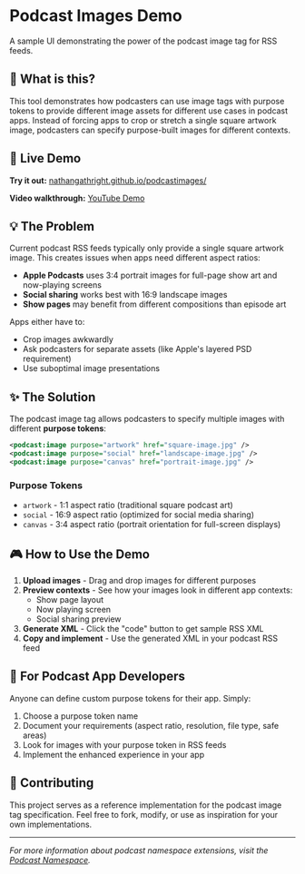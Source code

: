 # Podcast Images Demo

A sample UI demonstrating the power of the podcast image tag for RSS feeds.

## 🎯 What is this?

This tool demonstrates how podcasters can use image tags with purpose tokens to provide different image assets for different use cases in podcast apps. Instead of forcing apps to crop or stretch a single square artwork image, podcasters can specify purpose-built images for different contexts.

## 🚀 Live Demo

**Try it out:** [nathangathright.github.io/podcastimages/](https://nathangathright.github.io/podcastimages/)

**Video walkthrough:** [YouTube Demo](https://www.youtube.com/watch?v=5-ntFwX-u_Y)

## 💡 The Problem

Current podcast RSS feeds typically only provide a single square artwork image. This creates issues when apps need different aspect ratios:

- **Apple Podcasts** uses 3:4 portrait images for full-page show art and now-playing screens
- **Social sharing** works best with 16:9 landscape images  
- **Show pages** may benefit from different compositions than episode art

Apps either have to:
- Crop images awkwardly
- Ask podcasters for separate assets (like Apple's layered PSD requirement)
- Use suboptimal image presentations

## ✨ The Solution

The podcast image tag allows podcasters to specify multiple images with different **purpose tokens**:

```xml
<podcast:image purpose="artwork" href="square-image.jpg" />
<podcast:image purpose="social" href="landscape-image.jpg" />
<podcast:image purpose="canvas" href="portrait-image.jpg" />
```

### Purpose Tokens

- `artwork` - 1:1 aspect ratio (traditional square podcast art)
- `social` - 16:9 aspect ratio (optimized for social media sharing)
- `canvas` - 3:4 aspect ratio (portrait orientation for full-screen displays)

## 🎮 How to Use the Demo

1. **Upload images** - Drag and drop images for different purposes
2. **Preview contexts** - See how your images look in different app contexts:
   - Show page layout
   - Now playing screen
   - Social sharing preview
3. **Generate XML** - Click the "code" button to get sample RSS XML
4. **Copy and implement** - Use the generated XML in your podcast RSS feed

## 🔧 For Podcast App Developers

Anyone can define custom purpose tokens for their app. Simply:

1. Choose a purpose token name
2. Document your requirements (aspect ratio, resolution, file type, safe areas)
3. Look for images with your purpose token in RSS feeds
4. Implement the enhanced experience in your app

## 🤝 Contributing

This project serves as a reference implementation for the podcast image tag specification. Feel free to fork, modify, or use as inspiration for your own implementations.

---

*For more information about podcast namespace extensions, visit the [Podcast Namespace](https://github.com/Podcastindex-org/podcast-namespace).* 